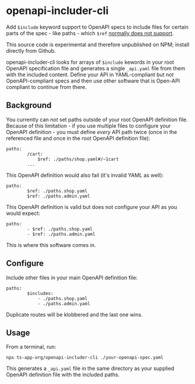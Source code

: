 # openapi-includer-cli
Add `$include` keyword support to OpenAPI specs to include files for certain parts of the spec - like paths - which `$ref` [normally does not support](https://swagger.io/docs/specification/using-ref/).

This source code is experimental and therefore unpublished on NPM; install directly from Github.

openapi-includer-cli looks for arrays of `$include` kewords in your root OpenAPI specification file and generates a single `_api.yaml` file from them with the included content. Define your API in YAML-compliant but not OpenAPI-compliant specs and then use other software that is Open-API compliant to continue from there.

## Background
You currently can _not_ set paths outside of your root OpenAPI definition file. Because of this limitation - if you use multiple files to configure your OpenAPI definition - you must define _every_ API path twice (once in the referenced file and once in the root OpenAPI definition file):

    paths:
			/cart:
				$ref: ./paths/shop.yaml#/~1cart
			...

This OpenAPI definition would also fail (it's invalid YAML as well):

    paths:
			$ref: ./paths.shop.yaml
			$ref: ./paths.admin.yaml

This OpenAPI definition is valid but does not configure your API as you would expect:

    paths:
			- $ref: ./paths.shop.yaml
			- $ref: ./paths.admin.yaml

This is where this software comes in.

## Configure
Include other files in your main OpenAPI definition file:

    paths:
			$includes: 
				- ./paths.shop.yaml
				- ./paths.admin.yaml

Duplicate routes will be klobbered and the last one wins.

## Usage
From a terminal, run:

    npx ts-app-org/openapi-includer-cli ./your-openapi-spec.yaml

This generates a `_api.yaml` file in the same directory as your supplied OpenAPI definition file with the included paths.